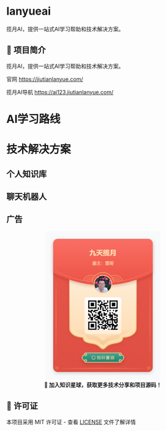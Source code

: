 # lanyueai
揽月AI，提供一站式AI学习帮助和技术解决方案。

## 📖 项目简介

揽月AI，提供一站式AI学习帮助和技术解决方案。


官网
https://jiutianlanyue.com/

揽月AI导航
https://ai123.jiutianlanyue.com/



# AI学习路线



# 技术解决方案


## 个人知识库

## 聊天机器人


## 广告
<div align="center">
  <img src="img/xingqiu.png" alt="揽月AI知识星球" width="300" />
  <br>
  <strong>🎯 加入知识星球，获取更多技术分享和项目源码！</strong>
</div>


## 📄 许可证

本项目采用 MIT 许可证 - 查看 [LICENSE](LICENSE) 文件了解详情